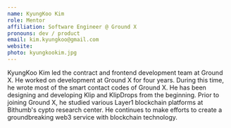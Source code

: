 ```yaml
---
name: KyungKoo Kim
role: Mentor
affiliation: Software Engineer @ Ground X
pronouns: dev / product
email: kim.kyungkoo@gmail.com
website: 
photo: kyungkookim.jpg
---
```


KyungKoo Kim led the contract and frontend development team at Ground X. He worked on development at Ground X for four years. During this time, he wrote most of the smart contact codes of Ground X. He has been designing and developing Klip and KlipDrops from the beginning. Prior to joining Ground X, he studied various Layer1 blockchain platforms at Bithumb's cypto research center. He continues to make efforts to create a groundbreaking web3 service with blockchain technology.
